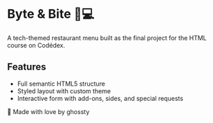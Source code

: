 # Byte & Bite 🍔💻

A tech-themed restaurant menu built as the final project for the HTML course on Codédex.

## Features
- Full semantic HTML5 structure
- Styled layout with custom theme
- Interactive form with add-ons, sides, and special requests

💖 Made with love by ghossty